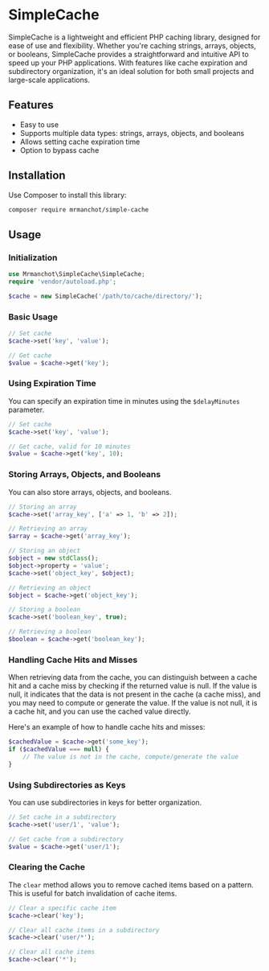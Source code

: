 # SimpleCache

SimpleCache is a lightweight and efficient PHP caching library, designed for ease of use and flexibility. Whether you're caching strings, arrays, objects, or booleans, SimpleCache provides a straightforward and intuitive API to speed up your PHP applications. With features like cache expiration and subdirectory organization, it's an ideal solution for both small projects and large-scale applications.

## Features

- Easy to use
- Supports multiple data types: strings, arrays, objects, and booleans
- Allows setting cache expiration time
- Option to bypass cache

## Installation

Use Composer to install this library:

```bash
composer require mrmanchot/simple-cache
```

## Usage

### Initialization

```php
use Mrmanchot\SimpleCache\SimpleCache;
require 'vendor/autoload.php';

$cache = new SimpleCache('/path/to/cache/directory/');
```

### Basic Usage

```php
// Set cache
$cache->set('key', 'value');

// Get cache
$value = $cache->get('key');
```

### Using Expiration Time

You can specify an expiration time in minutes using the `$delayMinutes` parameter.

```php
// Set cache
$cache->set('key', 'value');

// Get cache, valid for 10 minutes
$value = $cache->get('key', 10);
```

### Storing Arrays, Objects, and Booleans

You can also store arrays, objects, and booleans.

```php
// Storing an array
$cache->set('array_key', ['a' => 1, 'b' => 2]);

// Retrieving an array
$array = $cache->get('array_key');

// Storing an object
$object = new stdClass();
$object->property = 'value';
$cache->set('object_key', $object);

// Retrieving an object
$object = $cache->get('object_key');

// Storing a boolean
$cache->set('boolean_key', true);

// Retrieving a boolean
$boolean = $cache->get('boolean_key');
```

### Handling Cache Hits and Misses

When retrieving data from the cache, you can distinguish between a cache hit and a cache miss by checking if the returned value is null. If the value is null, it indicates that the data is not present in the cache (a cache miss), and you may need to compute or generate the value. If the value is not null, it is a cache hit, and you can use the cached value directly.

Here's an example of how to handle cache hits and misses:

```php
$cachedValue = $cache->get('some_key');
if ($cachedValue === null) {
    // The value is not in the cache, compute/generate the value
}
```


### Using Subdirectories as Keys

You can use subdirectories in keys for better organization.

```php
// Set cache in a subdirectory
$cache->set('user/1', 'value');

// Get cache from a subdirectory
$value = $cache->get('user/1');
```

### Clearing the Cache

The `clear` method allows you to remove cached items based on a pattern. This is useful for batch invalidation of cache items.

```php
// Clear a specific cache item
$cache->clear('key');

// Clear all cache items in a subdirectory
$cache->clear('user/*');

// Clear all cache items
$cache->clear('*');
```
